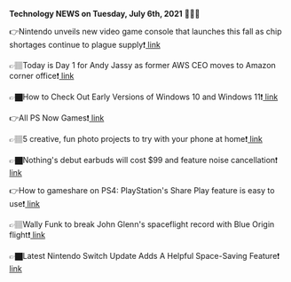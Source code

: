 <b>Technology NEWS on Tuesday, July 6th, 2021</b> 📡📡📡 

👉Nintendo unveils new video game console that launches this fall as chip shortages continue to plague supply❗️<a href='https://techblock.club/?p=12957'> link</a>

👉🏽Today is Day 1 for Andy Jassy as former AWS CEO moves to Amazon corner office❗️<a href='https://techblock.club/?p=12959'> link</a>

👉🏿How to Check Out Early Versions of Windows 10 and Windows 11❗️<a href='https://techblock.club/?p=12961'> link</a>

👉All PS Now Games❗️<a href='https://techblock.club/?p=12963'> link</a>

👉🏽5 creative, fun photo projects to try with your phone at home❗️<a href='https://techblock.club/?p=12965'> link</a>

👉🏿Nothing's debut earbuds will cost $99 and feature noise cancellation❗️<a href='https://techblock.club/?p=12967'> link</a>

👉How to gameshare on PS4: PlayStation's Share Play feature is easy to use❗️<a href='https://techblock.club/?p=12969'> link</a>

👉🏽Wally Funk to break John Glenn's spaceflight record with Blue Origin flight❗️<a href='https://techblock.club/?p=12971'> link</a>

👉🏿Latest Nintendo Switch Update Adds A Helpful Space-Saving Feature❗️<a href='https://techblock.club/?p=12973'> link</a>

